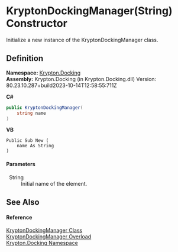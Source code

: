 # KryptonDockingManager(String) Constructor


Initialize a new instance of the KryptonDockingManager class.



## Definition
**Namespace:** <a href="98399376-cf41-9454-4b4d-4fab2ca20bc7.md">Krypton.Docking</a>  
**Assembly:** Krypton.Docking (in Krypton.Docking.dll) Version: 80.23.10.287+build2023-10-14T12:58:55:711Z

**C#**
``` C#
public KryptonDockingManager(
	string name
)
```
**VB**
``` VB
Public Sub New ( 
	name As String
)
```



#### Parameters
<dl><dt>  String</dt><dd>Initial name of the element.</dd></dl>

## See Also


#### Reference
<a href="6c9c237d-95cb-a4ce-72c6-cd7684d3287e.md">KryptonDockingManager Class</a>  
<a href="1a7603dd-b1d2-e881-0f5c-c2e5e3fb06bb.md">KryptonDockingManager Overload</a>  
<a href="98399376-cf41-9454-4b4d-4fab2ca20bc7.md">Krypton.Docking Namespace</a>  
